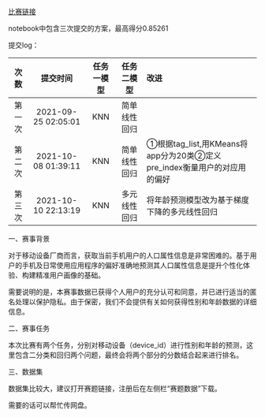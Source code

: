 [比赛链接](https://challenge.xfyun.cn/topic/info?type=mobile-devices)

notebook中包含三次提交的方案，最高得分0.85261

提交log：

| 次数 | 提交时间 | 任务一模型 | 任务二模型 | 改进 |
| :---: | :---:| :---: | :---: | :--- |
| 第一次 | 2021-09-25 02:05:01 | KNN | 简单线性回归 | |
| 第二次 | 2021-10-08 01:39:11 | KNN | 简单线性回归 | ①根据tag_list,用KMeans将app分为20类②定义pre_index衡量用户的对应用的偏好 |
| 第三次 | 2021-10-10 22:13:19 | KNN | 多元线性回归 | 将年龄预测模型改为基于梯度下降的多元线性回归 |

一、赛事背景

对于移动设备厂商而言，获取当前手机用户的人口属性信息是非常困难的。基于用户的手机及日常使用应用程序的偏好准确地预测其人口属性信息是提升个性化体验、构建精准用户画像的基础。

需要说明的是，本赛事数据已获得个人用户的充分认可和同意，并已进行适当的匿名处理以保护隐私。由于保密，我们不会提供有关如何获得性别和年龄数据的详细信息。

二、赛事任务

本次比赛有两个任务，分别对移动设备（device_id）进行性别和年龄的预测，这里包含二分类和回归两个问题，最终会将两个部分的分数结合起来进行排名。

三、数据集

数据集比较大，建议打开赛题链接，注册后在左侧栏“赛题数据”下载。

需要的话可以帮忙传网盘。
